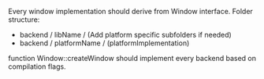 Every window implementation should derive from Window interface.
Folder structure: 
- backend / libName / (Add platform specific subfolders if needed)
- backend / platformName / (platformImplementation)

function Window::createWindow should implement every backend based on
compilation flags.